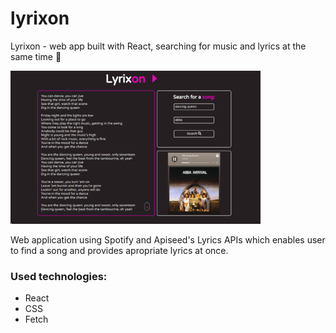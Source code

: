 # lyrixon
Lyrixon - web app built with React, searching for music and lyrics at the same time :musical_note:

![lyrixon-screen](screens/lyrixon-screen.png)

Web application using Spotify and Apiseed's Lyrics APIs which enables user to find a song
and provides apropriate lyrics at once.

### Used technologies:
- React
- CSS
- Fetch
